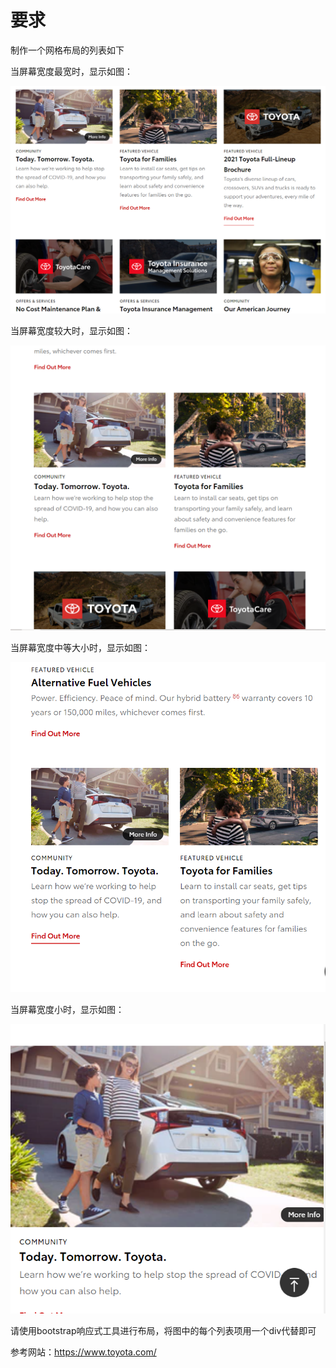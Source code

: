 # 要求
制作一个网格布局的列表如下

当屏幕宽度最宽时，显示如图：

![](./sample1.png)

当屏幕宽度较大时，显示如图：

![](./sample2.png)

当屏幕宽度中等大小时，显示如图：

![](./sample3.png)

当屏幕宽度小时，显示如图：

![](./sample4.png)

请使用bootstrap响应式工具进行布局，将图中的每个列表项用一个div代替即可

参考网站：https://www.toyota.com/